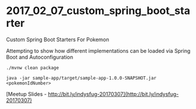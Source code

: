 # 2017_02_07_custom_spring_boot_starter
Custom Spring Boot Starters For Pokemon

Attempting to show how different implementations can be loaded via Spring Boot and Autoconfiguration


`./mvnw clean package`

`java -jar sample-app/target/sample-app-1.0.0-SNAPSHOT.jar <pokemonIdNumber>`

[Meetup Slides - http://bit.ly/indysfug-20170307](http://bit.ly/indysfug-20170307)
